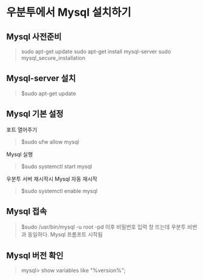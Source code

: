 # 우분투에서 Mysql 설치하기

## Mysql 사전준비
>sudo apt-get update
>sudo apt-get install mysql-server
>sudo mysql_secure_installation

## Mysql-server 설치
> $sudo apt-get update

## Mysql 기본 설정
포트 열어주기
> $sudo ufw allow mysql

Mysql 실행
> $sudo systemctl start mysql

우분투 서버 재시작시 Mysql 자동 재시작
> $sudo systemctl enable mysql

## Mysql 접속
> $sudo /usr/bin/mysql -u root -pd
이후 비밀번호 입력 창 뜨는데 우분투 비번과 동일하다.
Mysql 프롬프트 시작됨

## Mysql 버전 확인
> mysql> show variables like "%version%";
